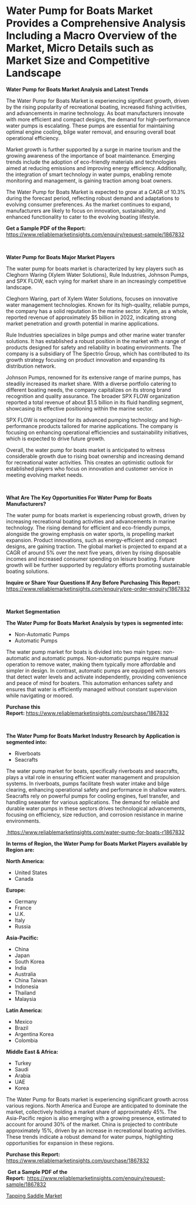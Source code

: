 <p><h1>Water Pump for Boats Market Provides a Comprehensive Analysis Including a Macro Overview of the Market, Micro Details such as Market Size and Competitive Landscape</h1></p><p><strong>Water Pump for Boats Market Analysis and Latest Trends</strong></p>
<p><p>The Water Pump for Boats Market is experiencing significant growth, driven by the rising popularity of recreational boating, increased fishing activities, and advancements in marine technology. As boat manufacturers innovate with more efficient and compact designs, the demand for high-performance water pumps is escalating. These pumps are essential for maintaining optimal engine cooling, bilge water removal, and ensuring overall boat operational efficiency.</p><p>Market growth is further supported by a surge in marine tourism and the growing awareness of the importance of boat maintenance. Emerging trends include the adoption of eco-friendly materials and technologies aimed at reducing emissions and improving energy efficiency. Additionally, the integration of smart technology in water pumps, enabling remote monitoring and management, is gaining traction among boat owners.</p><p>The Water Pump for Boats Market is expected to grow at a CAGR of 10.3% during the forecast period, reflecting robust demand and adaptations to evolving consumer preferences. As the market continues to expand, manufacturers are likely to focus on innovation, sustainability, and enhanced functionality to cater to the evolving boating lifestyle.</p></p>
<p><strong>Get a Sample PDF of the Report:&nbsp;</strong> <a href="https://www.reliablemarketinsights.com/enquiry/request-sample/1867832?utm_campaign=3507&utm_medium=2&utm_source=Github&utm_content=ia&utm_term=10042025&utm_id=water-pump-for-boats">https://www.reliablemarketinsights.com/enquiry/request-sample/1867832</a></p>
<p>&nbsp;</p>
<p><strong>Water Pump for Boats Major Market Players</strong></p>
<p><p>The water pump for boats market is characterized by key players such as Cleghorn Waring (Xylem Water Solutions), Rule Industries, Johnson Pumps, and SPX FLOW, each vying for market share in an increasingly competitive landscape. </p><p>Cleghorn Waring, part of Xylem Water Solutions, focuses on innovative water management technologies. Known for its high-quality, reliable pumps, the company has a solid reputation in the marine sector. Xylem, as a whole, reported revenue of approximately $5 billion in 2022, indicating strong market penetration and growth potential in marine applications.</p><p>Rule Industries specializes in bilge pumps and other marine water transfer solutions. It has established a robust position in the market with a range of products designed for safety and reliability in boating environments. The company is a subsidiary of The Spectrio Group, which has contributed to its growth strategy focusing on product innovation and expanding its distribution network.</p><p>Johnson Pumps, renowned for its extensive range of marine pumps, has steadily increased its market share. With a diverse portfolio catering to different boating needs, the company capitalizes on its strong brand recognition and quality assurance. The broader SPX FLOW organization reported a total revenue of about $1.5 billion in its fluid handling segment, showcasing its effective positioning within the marine sector.</p><p>SPX FLOW is recognized for its advanced pumping technology and high-performance products tailored for marine applications. The company is focusing on enhancing operational efficiencies and sustainability initiatives, which is expected to drive future growth.</p><p>Overall, the water pump for boats market is anticipated to witness considerable growth due to rising boat ownership and increasing demand for recreational water activities. This creates an optimistic outlook for established players who focus on innovation and customer service in meeting evolving market needs.</p></p>
<p>&nbsp;</p>
<p><strong>What Are The Key Opportunities For Water Pump for Boats Manufacturers?</strong></p>
<p><p>The water pump for boats market is experiencing robust growth, driven by increasing recreational boating activities and advancements in marine technology. The rising demand for efficient and eco-friendly pumps, alongside the growing emphasis on water sports, is propelling market expansion. Product innovations, such as energy-efficient and compact designs, are gaining traction. The global market is projected to expand at a CAGR of around 5% over the next five years, driven by rising disposable incomes and increased consumer spending on leisure boating. Future growth will be further supported by regulatory efforts promoting sustainable boating solutions.</p></p>
<p><strong>Inquire or Share Your Questions If Any Before Purchasing This Report:</strong> <a href="https://www.reliablemarketinsights.com/enquiry/pre-order-enquiry/1867832?utm_campaign=3507&utm_medium=2&utm_source=Github&utm_content=ia&utm_term=10042025&utm_id=water-pump-for-boats">https://www.reliablemarketinsights.com/enquiry/pre-order-enquiry/1867832</a></p>
<p>&nbsp;</p>
<p><strong>Market Segmentation</strong></p>
<p><strong>The Water Pump for Boats Market Analysis by types is segmented into:</strong></p>
<p><ul><li>Non-Automatic Pumps</li><li>Automatic Pumps</li></ul></p>
<p><p>The water pump market for boats is divided into two main types: non-automatic and automatic pumps. Non-automatic pumps require manual operation to remove water, making them typically more affordable and simpler in design. In contrast, automatic pumps are equipped with sensors that detect water levels and activate independently, providing convenience and peace of mind for boaters. This automation enhances safety and ensures that water is efficiently managed without constant supervision while navigating or moored.</p></p>
<p><strong>Purchase this Report:&nbsp;</strong><a href="https://www.reliablemarketinsights.com/purchase/1867832?utm_campaign=3507&utm_medium=2&utm_source=Github&utm_content=ia&utm_term=10042025&utm_id=water-pump-for-boats">https://www.reliablemarketinsights.com/purchase/1867832</a></p>
<p>&nbsp;</p>
<p><strong>The Water Pump for Boats Market Industry Research by Application is segmented into:</strong></p>
<p><ul><li>Riverboats</li><li>Seacrafts</li></ul></p>
<p><p>The water pump market for boats, specifically riverboats and seacrafts, plays a vital role in ensuring efficient water management and propulsion systems. In riverboats, pumps facilitate fresh water intake and bilge clearing, enhancing operational safety and performance in shallow waters. Seacrafts rely on powerful pumps for cooling engines, fuel transfer, and handling seawater for various applications. The demand for reliable and durable water pumps in these sectors drives technological advancements, focusing on efficiency, size reduction, and corrosion resistance in marine environments.</p></p>
<p><a href="https://www.reliablemarketinsights.com/water-pump-for-boats-r1867832?utm_campaign=3507&utm_medium=2&utm_source=Github&utm_content=ia&utm_term=10042025&utm_id=water-pump-for-boats">&nbsp;https://www.reliablemarketinsights.com/water-pump-for-boats-r1867832</a></p>
<p><strong>In terms of Region, the Water Pump for Boats Market Players available by Region are:</strong></p>
<p>
    <p> <strong> North America: </strong>
        <ul>
            <li>United States</li>
            <li>Canada</li>
        </ul>
        </p> 
    <p> <strong> Europe: </strong>
        <ul>
            <li>Germany</li>
            <li>France</li>
            <li>U.K.</li>
            <li>Italy</li>
            <li>Russia</li>
        </ul>
        </p> 
    <p> <strong> Asia-Pacific: </strong>
        <ul>
            <li>China</li>
            <li>Japan</li>
            <li>South Korea</li>
            <li>India</li>
            <li>Australia</li>
            <li>China Taiwan</li>
            <li>Indonesia</li>
            <li>Thailand</li>
            <li>Malaysia</li>
        </ul>
        </p> 
    <p> <strong> Latin America: </strong>
        <ul>
            <li>Mexico</li>
            <li>Brazil</li>
            <li>Argentina Korea</li>
            <li>Colombia</li>
        </ul>
        </p> 
    <p> <strong> Middle East & Africa: </strong>
        <ul>
            <li>Turkey</li>
            <li>Saudi</li>
            <li>Arabia</li>
            <li>UAE</li>
            <li>Korea</li>
        </ul>
    </p>
    </p>
<p><p>The Water Pump for Boats market is experiencing significant growth across various regions. North America and Europe are anticipated to dominate the market, collectively holding a market share of approximately 45%. The Asia-Pacific region is also emerging with a growing presence, estimated to account for around 30% of the market. China is projected to contribute approximately 15%, driven by an increase in recreational boating activities. These trends indicate a robust demand for water pumps, highlighting opportunities for expansion in these regions.</p></p>
<p><strong>Purchase this Report: </strong><a href="https://www.reliablemarketinsights.com/purchase/1867832?utm_campaign=3507&utm_medium=2&utm_source=Github&utm_content=ia&utm_term=10042025&utm_id=water-pump-for-boats">https://www.reliablemarketinsights.com/purchase/1867832</a></p>
<p>&nbsp;<strong>Get a Sample PDF of the Report:&nbsp;&nbsp;</strong><a href="https://www.reliablemarketinsights.com/enquiry/request-sample/1867832?utm_campaign=3507&utm_medium=2&utm_source=Github&utm_content=ia&utm_term=10042025&utm_id=water-pump-for-boats">https://www.reliablemarketinsights.com/enquiry/request-sample/1867832</a></p>
<p><strong></strong></p>
<p><p><a href="https://github.com/bordzjisela/Market-Research-Report-List-1/blob/main/tapping-saddle-market.md?utm_campaign=3507&utm_medium=2&utm_source=Github&utm_content=ia&utm_term=10042025&utm_id=water-pump-for-boats">Tapping Saddle Market</a></p></p>